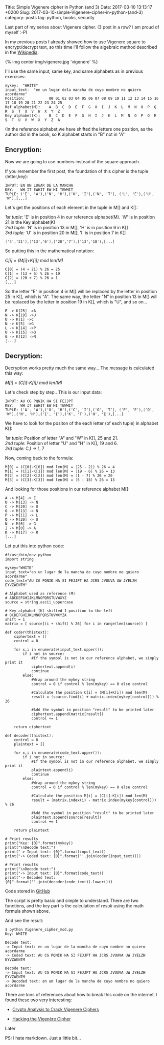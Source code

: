 Title: Simple Vigenere cipher in Python (and 3)
Date: 2017-03-10 13:13:17 +0200
Slug: 2017-03-10-simple-Vigenere-cipher-in-python-(and-3)
category: posts
tag: python, books, security

Last part of my series about Vigenere cipher. (3 post in a row? I am proud of myself :-P)

In my previous posts I already showed how to use Vigenere square to encrypt/decrypt text, so this time I'll follow the algebraic method described in the [Wikipedia](https://en.wikipedia.org/wiki/Vigen%C3%A8re_cipher#Algebraic_description):

{% img center img/vigenere.jpg 'vigenere' %}

I'll use the same input, same key, and same alphabets as in previous exercises:

```
mykey:  "WHITE" 
input_text:  "en un lugar dela mancha de cuyo nombre no quiero acordarme" 
Position:		    00 01 02 03 04 05 06 07 08 09 10 11 12 13 14 15 16 17 18 19 20 21 22 23 24 25 
Ref alphabet(M):  	A  B  C  D  E  F  G  H  I  J  K  L  M  N  O  P  Q  R  S  T  U  V  W  X  Y  Z 
Key alphabet(K):	B  C  D  E  F  G  H  I  J  K  L  M  N  O  P  Q  R  S  T  U  V  W  X  Y  Z  A 
```

(In the reference alphabet,we have shifted the letters one position, as the author did in the book, so K alphabet starts in "B" not in "A"

## Encryption:

Now we are going to use numbers instead of the square approach.

If you remember the first post, the foundation of this cipher is the tuple (letter,key):

```
INPUT: EN UN LUGAR DE LA MANCHA
KEY:   WH IT EWHIT EW HI TEWHIT
TUPLE: ('E', 'W'),('N', 'H'),('U', 'I'),('N', 'T'), ('L', 'E'),('U', 'W'),[...]
```

Let's get the positions of each element in the tuple in M[] and K[]:

*1st tuple:* 'E' is in position 4 in our reference alphabet(M). 'W' is in position 21 in the Key alphabet(K)  
*2nd tuple:* 'N' is in position 13 in M[], 'H' is in position 6 in K[]  
*3rd tuple:* 'U' is in position 20 in M[], 'I' is in position 7 in K[]  

```
('4','21'),('13','6'),('20','7'),('13','18'),[...]
```

So putting this in the mathematical notation:

*C[i] = (M[i]+K[i]) mod len(M)*

```
C[0] = (4 + 21) % 26 = 25
C[1] = (13 + 6) % 26 = 19
C[2] = (20 + 7) % 26 = 1
[...]
```

So the letter "E" in position 4 in M[] will be replaced by the letter in position 25 in K[], which is "A". The same way, the letter "N" in position 13 in M[] will be replaced by the letter in position 19 in K[], which is "U", and so on...

```
E -> K[25] ->A
N -> K[19] ->U
U -> K[1] ->C
N -> K[5] ->G
L -> K[14] ->P 
U -> K[15] ->Q
G -> K[12] ->N
[...]
```

## Decryption:

Decryption works pretty much the same way... The message is calculated this way:

*M[i] = (C[i]-K[i]) mod len(M)*

Let's check step by step.. This is our input data:

```
INPUT: AU CG PQNIK HA SI FEJJPT
KEY:   WH IT EWHIT EW HI TEWHIT
TUPLE: ('A', 'W'),('U', 'H'),('C', 'I'),('G', 'T'), ('P', 'E'),('Q', 'W'),('N', 'H'),('I', 'I'),('K', 'T'),('H', 'E'),[...]
```

We have to look for the positon of the each letter (of each tuple) in alphabet K[]:

*1st tuple:* Position of letter "A" and "W" in K[], 25 and 21.  
*2nd tuple:* Position of letter "U" and "H" in K[], 19 and 6.  
*3rd tuple:* C,I -> 1, 7  

Now, coming back to the formula:

```
M[0] = (C[0]-K[0]) mod len(M) = (25 - 21) % 26 = 4 
M[1] = (C[1]-K[1]) mod len(M) = (19 - 6) % 26 = 13  
M[2] = (C[2]-K[2]) mod len(M) = (1 - 7) % 26 = 20 
M[3] = (C[3]-K[3]) mod len(M) = (5 - 18) % 26 = 13 
```

And looking for those positions in our reference alphabet M[]:

```
A -> M[4] -> E 
U -> M[13] -> N 
C -> M[20] -> U 
G -> M[13] -> N 
P -> M[11] -> L 
Q -> M[20] -> U 
N -> M[6] -> G 
I -> M[0] -> A 
K -> M[17] -> R 
[...]
```

Let put this into python code:

```
#!/usr/bin/env python
import string

mykey="WHITE"
input_text="en un lugar de la mancha de cuyo nombre no quiero acordarme"
code_text="AU CG PQNIK HA SI FEJJPT HA JCRS JVUUVA UW JYELZH EYVZWENTM"

# Alphabet used as reference (M)
# ABCDEFGHIJKLMNOPQRSTUVWXYZ
source = string.ascii_uppercase

# Key alphabet (K) shifted 1 position to the left
# BCDEFGHIJKLMNOPQRSTUVWXYZA
shift = 1
matrix = [ source[(i + shift) % 26] for i in range(len(source)) ]

def coder(thistext):
	ciphertext = []
	control = 0

	for x,i in enumerate(input_text.upper()):
	    if i not in source: 
	    	#If the symbol is not in our reference alphabet, we simply print it
	        ciphertext.append(i)
	        continue
	    else:
	    	#Wrap around the mykey string 
	        control = 0 if control % len(mykey) == 0 else control 
	        
	        #Calculate the position C[i] = (M[i]+K[i]) mod len(M)
	        result = (source.find(i) + matrix.index(mykey[control])) % 26
	        
	        #Add the symbol in position "result" to be printed later
	        ciphertext.append(matrix[result])
	        control += 1
	
	return ciphertext

def decoder(thistext):
	control = 0
	plaintext = []

	for x,i in enumerate(code_text.upper()):
	    if i not in source: 
	        #If the symbol is not in our reference alphabet, we simply print it
	        plaintext.append(i)
	        continue
	    else:
	        #Wrap around the mykey string 
	        control = 0 if control % len(mykey) == 0 else control 
	   
	        #Calculate the position M[i] = (C[i]-K[i]) mod len(M)
	        result = (matrix.index(i) - matrix.index(mykey[control])) % 26

	        #Add the symbol in position "result" to be printed later
	        plaintext.append(source[result])
        	control += 1

	return plaintext

# Print results
print("Key: {0}".format(mykey))
print("\nDecode text:")
print("-> Input text: {0}".format(input_text))
print("-> Coded text: {0}".format(''.join(coder(input_text))))

# Print results
print("\nDecode text:")
print("-> Input text: {0}".format(code_text))
print("-> Decoded text: {0}".format(''.join(decoder(code_text)).lower()))
```

Code stored in [GitHub](https://github.com/psgonza/bynario/blob/master/vigenere_cipher_mod.py)

The script is pretty basic and simple to understand. There are two functions, and the key part is the calculation of *result* using the math formula shown above.

And see the result:

```
$ python Vigenere_cipher_mod.py
Key: WHITE

Decode text:
-> Input text: en un lugar de la mancha de cuyo nombre no quiero acordarme
-> Coded text: AU CG PQNIK HA SI FEJJPT HA JCRS JVUUVA UW JYELZH EYVZWENTM

Decode text:
-> Input text: AU CG PQNIK HA SI FEJJPT HA JCRS JVUUVA UW JYELZH EYVZWENTM
-> Decoded text: en un lugar de la mancha de cuyo nombre no quiero acordarme
```

There are tons of references about how to break this code on the internet. I found these two very interesting:

* [Crypto Analysis to Crack Vigenere Ciphers](https://schoolcodebreaking.com/2015/06/18/crypto-analysis-to-crack-vigenere-ciphers/) 

* [Hacking the Vigenère Cipher](http://inventwithpython.com/hacking/chapter21.html)

Later

PS: I hate markdown. Just a little bit...
